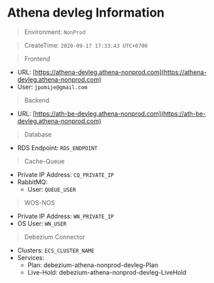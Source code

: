 # Athena devleg Information

> Environment: `NonProd`

> CreateTime: `2020-09-17 17:33:43 UTC+0700`

> Frontend

- URL: [https://athena-devleg.athena-nonprod.com](https://athena-devleg.athena-nonprod.com)
- User: `jpomije@gmail.com`

> Backend

- URL: [https://ath-be-devleg.athena-nonprod.com](https://ath-be-devleg.athena-nonprod.com)

> Database

- RDS Endpoint: `RDS_ENDPOINT`

> Cache-Queue

- Private IP Address: `CQ_PRIVATE_IP`
- RabbitMQ:
  - User: `QUEUE_USER`

> WOS-NOS

- Private IP Address: `WN_PRIVATE_IP`
- OS User: `WN_USER`

> Debezium Connector

- Clusters: `ECS_CLUSTER_NAME`
- Services:
  - Plan: debezium-athena-nonprod-devleg-Plan
  - Live-Hold: debezium-athena-nonprod-devleg-LiveHold
